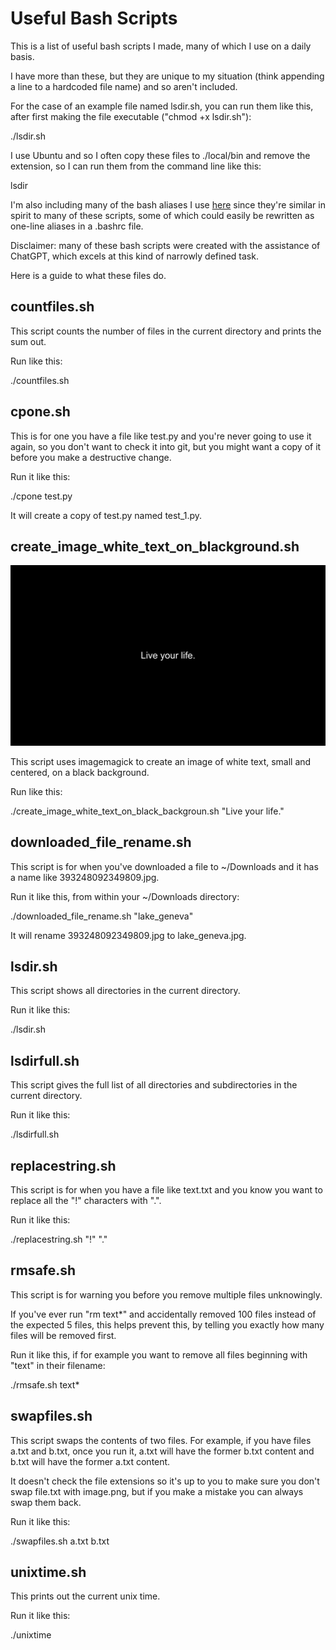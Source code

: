 
# Useful Bash Scripts

This is a list of useful bash scripts I made, many of which I use on a daily basis.

I have more than these, but they are unique to my situation (think appending a line to a hardcoded file name) and so aren't included.  

For the case of an example file named lsdir.sh, you can run them like this, after first making the file executable ("chmod +x lsdir.sh"):

./lsdir.sh

I use Ubuntu and so I often copy these files to ./local/bin and remove the extension, so I can run them from the command line like this:

lsdir

I'm also including many of the bash aliases I use [here](./bashrc) since they're similar in spirit to many of these scripts, some of which could easily be rewritten as one-line aliases in a .bashrc file.

Disclaimer: many of these bash scripts were created with the assistance of ChatGPT, which excels at this kind of narrowly defined task.

Here is a guide to what these files do.

## countfiles.sh

This script counts the number of files in the current directory and prints the sum out.

Run like this:

./countfiles.sh

## cpone.sh

This is for one you have a file like test.py and you're never going to use it again, so you don't want to check it into git, but you might want a copy of it before you make a destructive change.

Run it like this:

./cpone test.py

It will create a copy of test.py named test_1.py.

## create_image_white_text_on_blackground.sh

![white text saying 'live yout life' against black background](./result.png)

This script uses imagemagick to create an image of white text, small and centered, on a black background.

Run like this:

./create_image_white_text_on_black_backgroun.sh "Live your life."

## downloaded_file_rename.sh

This script is for when you've downloaded a file to ~/Downloads and it has a name like 393248092349809.jpg.

Run it like this, from within your ~/Downloads directory:

./downloaded_file_rename.sh "lake_geneva"

It will rename 393248092349809.jpg to lake_geneva.jpg.


## lsdir.sh

This script shows all directories in the current directory.

Run it like this:

./lsdir.sh

## lsdirfull.sh

This script gives the full list of all directories and subdirectories in the current directory.

Run it like this: 

./lsdirfull.sh

## replacestring.sh

This script is for when you have a file like text.txt and you know you want to replace all the "!" characters with ".".

Run it like this:

./replacestring.sh "!" "."

## rmsafe.sh

This script is for warning you before you remove multiple files unknowingly.

If you've ever run "rm text*" and accidentally removed 100 files instead of the expected 5 files, this helps prevent this, by telling you exactly how many files will be removed first.

Run it like this, if for example you want to remove all files beginning with "text" in their filename:

./rmsafe.sh text*

## swapfiles.sh

This script swaps the contents of two files. For example, if you have files a.txt and b.txt, once you run it, a.txt will have the former b.txt content and b.txt will have the former a.txt content.

It doesn't check the file extensions so it's up to you to make sure you don't swap file.txt with image.png, but if you make a mistake you can always swap them back.

Run it like this:

./swapfiles.sh a.txt b.txt

## unixtime.sh

This prints out the current unix time.

Run it like this:

./unixtime
